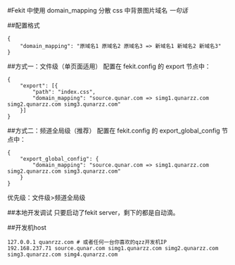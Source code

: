 #Fekit 中使用 domain_mapping 分散 css 中背景图片域名
*一句话*

##配置格式

	{
	    "domain_mapping": "原域名1 原域名2 原域名3 => 新域名1 新域名2 新域名3"
	}

##方式一：文件级（单页面适用）
配置在 fekit.config 的 export 节点中：

	{
	    "export": [{
	        "path": "index.css",
	        "domain_mapping": "source.qunar.com => simg1.qunarzz.com simg2.qunarzz.com simg3.qunarzz.com"
	    }]
	}

##方式二：频道全局级（推荐）
配置在 fekit.config 的 export_global_config 节点中：

	{
	    "export_global_config": {
	        "domain_mapping": "source.qunar.com => simg1.qunarzz.com simg2.qunarzz.com simg3.qunarzz.com"
	    }
	}

优先级：文件级>频道全局级

##本地开发调试
只要启动了fekit server，剩下的都是自动滴。

##开发机host

	127.0.0.1 quanrzz.com # 或者任何一台你喜欢的qzz开发机IP
	192.168.237.71 source.qunar.com simg1.qunarzz.com simg2.qunarzz.com simg3.qunarzz.com simg4.qunarzz.com